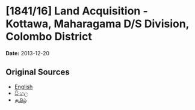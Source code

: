 # [1841/16] Land Acquisition - Kottawa, Maharagama D/S Division, Colombo District

**Date:** 2013-12-20

## Original Sources

- [English](https://documents.gov.lk/view/extra-gazettes/2013/12/1841-16_E.pdf)
- [සිංහල](https://documents.gov.lk/view/extra-gazettes/2013/12/1841-16_S.pdf)
- [தமிழ்](https://documents.gov.lk/view/extra-gazettes/2013/12/1841-16_T.pdf)
